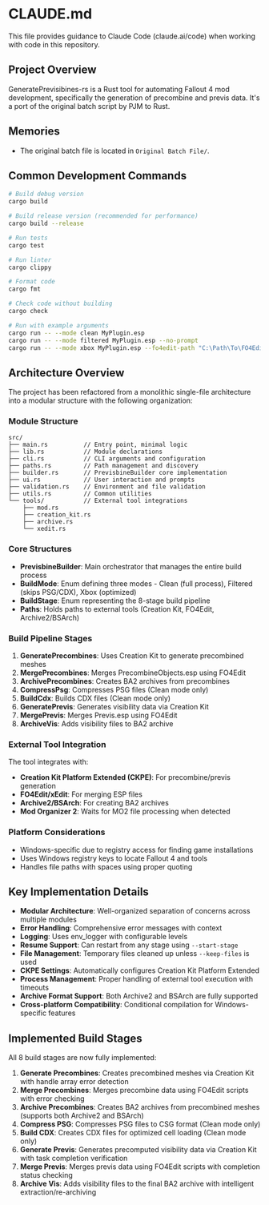 # CLAUDE.md

This file provides guidance to Claude Code (claude.ai/code) when working with code in this repository.

## Project Overview

GeneratePrevisibines-rs is a Rust tool for automating Fallout 4 mod development, specifically the generation of precombine and previs data. It's a port of the original batch script by PJM to Rust.

## Memories

- The original batch file is located in `Original Batch File/`.

## Common Development Commands

```bash
# Build debug version
cargo build

# Build release version (recommended for performance)
cargo build --release

# Run tests
cargo test

# Run linter
cargo clippy

# Format code
cargo fmt

# Check code without building
cargo check

# Run with example arguments
cargo run -- --mode clean MyPlugin.esp
cargo run -- --mode filtered MyPlugin.esp --no-prompt
cargo run -- --mode xbox MyPlugin.esp --fo4edit-path "C:\Path\To\FO4Edit.exe"
```

## Architecture Overview

The project has been refactored from a monolithic single-file architecture into a modular structure with the following organization:

### Module Structure
```
src/
├── main.rs          // Entry point, minimal logic
├── lib.rs           // Module declarations
├── cli.rs           // CLI arguments and configuration
├── paths.rs         // Path management and discovery
├── builder.rs       // PrevisbineBuilder core implementation
├── ui.rs            // User interaction and prompts
├── validation.rs    // Environment and file validation
├── utils.rs         // Common utilities
└── tools/           // External tool integrations
    ├── mod.rs
    ├── creation_kit.rs
    ├── archive.rs
    └── xedit.rs
```

### Core Structures
- **PrevisbineBuilder**: Main orchestrator that manages the entire build process
- **BuildMode**: Enum defining three modes - Clean (full process), Filtered (skips PSG/CDX), Xbox (optimized)
- **BuildStage**: Enum representing the 8-stage build pipeline
- **Paths**: Holds paths to external tools (Creation Kit, FO4Edit, Archive2/BSArch)

### Build Pipeline Stages
1. **GeneratePrecombines**: Uses Creation Kit to generate precombined meshes
2. **MergePrecombines**: Merges PrecombineObjects.esp using FO4Edit
3. **ArchivePrecombines**: Creates BA2 archives from precombines
4. **CompressPsg**: Compresses PSG files (Clean mode only)
5. **BuildCdx**: Builds CDX files (Clean mode only)
6. **GeneratePrevis**: Generates visibility data via Creation Kit
7. **MergePrevis**: Merges Previs.esp using FO4Edit
8. **ArchiveVis**: Adds visibility files to BA2 archive

### External Tool Integration
The tool integrates with:
- **Creation Kit Platform Extended (CKPE)**: For precombine/previs generation
- **FO4Edit/xEdit**: For merging ESP files
- **Archive2/BSArch**: For creating BA2 archives
- **Mod Organizer 2**: Waits for MO2 file processing when detected

### Platform Considerations
- Windows-specific due to registry access for finding game installations
- Uses Windows registry keys to locate Fallout 4 and tools
- Handles file paths with spaces using proper quoting

## Key Implementation Details

- **Modular Architecture**: Well-organized separation of concerns across multiple modules
- **Error Handling**: Comprehensive error messages with context
- **Logging**: Uses env_logger with configurable levels
- **Resume Support**: Can restart from any stage using `--start-stage`
- **File Management**: Temporary files cleaned up unless `--keep-files` is used
- **CKPE Settings**: Automatically configures Creation Kit Platform Extended
- **Process Management**: Proper handling of external tool execution with timeouts
- **Archive Format Support**: Both Archive2 and BSArch are fully supported
- **Cross-platform Compatibility**: Conditional compilation for Windows-specific features

## Implemented Build Stages

All 8 build stages are now fully implemented:

1. **Generate Precombines**: Creates precombined meshes via Creation Kit with handle array error detection
2. **Merge Precombines**: Merges precombine data using FO4Edit scripts with error checking
3. **Archive Precombines**: Creates BA2 archives from precombined meshes (supports both Archive2 and BSArch)
4. **Compress PSG**: Compresses PSG files to CSG format (Clean mode only)
5. **Build CDX**: Creates CDX files for optimized cell loading (Clean mode only)
6. **Generate Previs**: Generates precomputed visibility data via Creation Kit with task completion verification
7. **Merge Previs**: Merges previs data using FO4Edit scripts with completion status checking
8. **Archive Vis**: Adds visibility files to the final BA2 archive with intelligent extraction/re-archiving
```